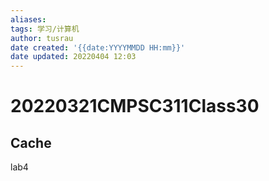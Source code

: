 ```yaml
---
aliases: 
tags: 学习/计算机
author: tusrau
date created: '{{date:YYYYMMDD HH:mm}}'
date updated: 20220404 12:03
---
```


# 20220321CMPSC311Class30

## Cache

lab4
